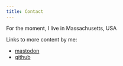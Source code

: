 ```yaml
---
title: Contact
---
```


For the moment, I live in Massachusetts, USA

Links to more content by me:

* [mastodon](https://recurse.social/@shapr)
* [github](https://github.com/shapr)
